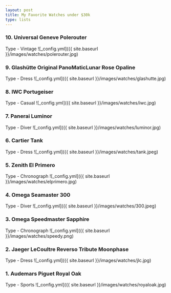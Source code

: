 ```yaml
---
layout: post
title: My Favorite Watches under $30k
type: lists
---
```


### 10. Universal Geneve Polerouter
Type - Vintage
![_config.yml]({{ site.baseurl }}/images/watches/polerouter.jpg)

### 9. Glashütte Original PanoMaticLunar Rose Opaline
Type - Dress
![_config.yml]({{ site.baseurl }}/images/watches/glashutte.jpg)

### 8. IWC Portugeiser
Type - Casual
![_config.yml]({{ site.baseurl }}/images/watches/iwc.jpg)

### 7. Panerai Luminor
Type - Diver
![_config.yml]({{ site.baseurl }}/images/watches/luminor.jpg)

### 6. Cartier Tank
Type - Dress
![_config.yml]({{ site.baseurl }}/images/watches/tank.jpeg)

### 5. Zenith El Primero
Type - Chronograph
![_config.yml]({{ site.baseurl }}/images/watches/elprimero.jpg)

### 4. Omega Seamaster 300
Type - Diver
![_config.yml]({{ site.baseurl }}/images/watches/300.jpeg)

### 3. Omega Speedmaster Sapphire
Type - Chronograph
![_config.yml]({{ site.baseurl }}/images/watches/speedy.png)

### 2. Jaeger LeCoultre Reverso Tribute Moonphase
Type - Dress
![_config.yml]({{ site.baseurl }}/images/watches/jlc.jpg)

### 1. Audemars Piguet Royal Oak
Type - Sports
![_config.yml]({{ site.baseurl }}/images/watches/royaloak.jpg)